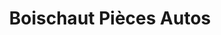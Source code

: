 ---
title: "Boischaut Pièces Autos"
url: /saint-amand-montrond/boischaut-pieces-autos/
shop: réparation de voitures
---